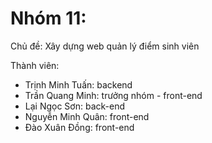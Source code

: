 # Nhóm 11:
 Chủ đề: Xây dựng web quản lý điểm sinh viên

Thành viên:
- Trịnh Minh Tuấn: backend
- Trần Quang Minh: trưởng nhóm - front-end
- Lại Ngọc Sơn: back-end
- Nguyễn Minh Quân: front-end
- Đào Xuân Đồng: front-end
